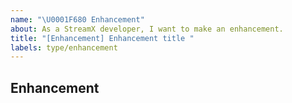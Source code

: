 ```yaml
---
name: "\U0001F680 Enhancement"
about: As a StreamX developer, I want to make an enhancement.
title: "[Enhancement] Enhancement title "
labels: type/enhancement
---
```


## Enhancement
